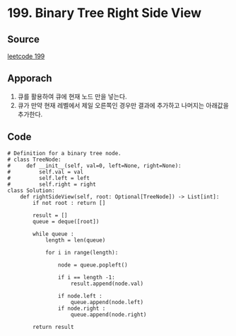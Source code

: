 # 199. Binary Tree Right Side View

## Source
[leetcode 199](https://leetcode.com/problems/binary-tree-right-side-view/description/?envType=study-plan-v2&envId=leetcode-75)

## Apporach
1. 큐를 활용하여 큐에 현재 노드 만을 넣는다.  
2. 큐가 만약 현재 레벨에서 제일 오른쪽인 경우만 결과에 추가하고 나머지는 아래값을 추가한다.

## Code
    # Definition for a binary tree node.
    # class TreeNode:
    #     def __init__(self, val=0, left=None, right=None):
    #         self.val = val
    #         self.left = left
    #         self.right = right
    class Solution:
        def rightSideView(self, root: Optional[TreeNode]) -> List[int]:
            if not root : return []

            result = [] 
            queue = deque([root])

            while queue : 
                length = len(queue)

                for i in range(length):

                    node = queue.popleft()

                    if i == length -1:
                        result.append(node.val)
                    
                    if node.left :
                        queue.append(node.left)
                    if node.right : 
                        queue.append(node.right)
            
            return result


